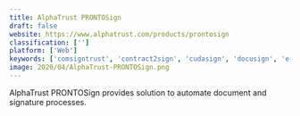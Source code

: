 ```yaml
---
title: AlphaTrust PRONTOSign
draft: false 
website: https://www.alphatrust.com/products/prontosign
classification: ['']
platform: ['Web']
keywords: ['comsigntrust', 'contract2sign', 'cudasign', 'docusign', 'e-lock', 'enplug', 'getaccept', 'namirial_gmbh', 'penneo', 'rightsignature', 'scrive', 'secured_signing', 'sertifi', 'signeasy', 'signnow', 'signrequest', 'signashare', 'signinghub', 'signix', 'smartwaiver', 'esignlive', 'emsigner']
image: 2020/04/AlphaTrust-PRONTOSign.png
---
```

AlphaTrust PRONTOSign provides solution to automate document and signature processes.